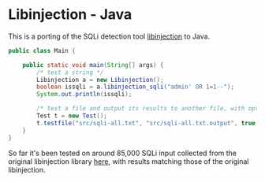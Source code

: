 # Libinjection - Java
This is a porting of the SQLi detection tool [libinjection](https://github.com/client9/libinjection) to Java.



```Java
public class Main {

    public static void main(String[] args) {
        /* test a string */
        Libinjection a = new Libinjection();
        boolean issqli = a.libinjection_sqli("admin' OR 1=1--");
        System.out.println(issqli); 

        /* test a file and output its results to another file, with options to urldecode and time (in milliseconds) */  
        Test t = new Test();
        t.testfile("src/sqli-all.txt", "src/sqli-all.txt.output", true, false);
    }
}
```

So far it's been tested on around 85,000 SQLi input collected from the original libinjection library [here](https://github.com/client9/libinjection/tree/master/data),
with results matching those of the original libinjection.
